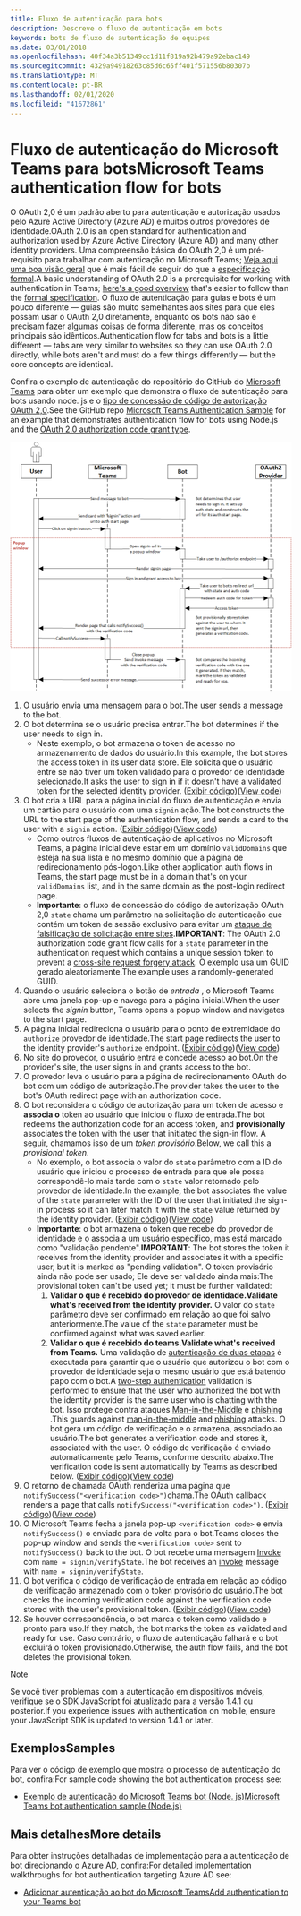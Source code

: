 ```yaml
---
title: Fluxo de autenticação para bots
description: Descreve o fluxo de autenticação em bots
keywords: bots de fluxo de autenticação de equipes
ms.date: 03/01/2018
ms.openlocfilehash: 40f34a3b51349cc1d11f819a92b479a92ebac149
ms.sourcegitcommit: 4329a94918263c85d6c65ff401f571556b80307b
ms.translationtype: MT
ms.contentlocale: pt-BR
ms.lasthandoff: 02/01/2020
ms.locfileid: "41672861"
---
```

# <a name="microsoft-teams-authentication-flow-for-bots"></a><span data-ttu-id="89493-104">Fluxo de autenticação do Microsoft Teams para bots</span><span class="sxs-lookup"><span data-stu-id="89493-104">Microsoft Teams authentication flow for bots</span></span>

<span data-ttu-id="89493-105">O OAuth 2,0 é um padrão aberto para autenticação e autorização usados pelo Azure Active Directory (Azure AD) e muitos outros provedores de identidade.</span><span class="sxs-lookup"><span data-stu-id="89493-105">OAuth 2.0 is an open standard for authentication and authorization used by Azure Active Directory (Azure AD) and many other identity providers.</span></span> <span data-ttu-id="89493-106">Uma compreensão básica do OAuth 2,0 é um pré-requisito para trabalhar com autenticação no Microsoft Teams; [Veja aqui uma boa visão geral](https://aaronparecki.com/oauth-2-simplified/) que é mais fácil de seguir do que a [especificação formal](https://oauth.net/2/).</span><span class="sxs-lookup"><span data-stu-id="89493-106">A basic understanding of OAuth 2.0 is a prerequisite for working with authentication in Teams; [here's a good overview](https://aaronparecki.com/oauth-2-simplified/) that's easier to follow than the [formal specification](https://oauth.net/2/).</span></span> <span data-ttu-id="89493-107">O fluxo de autenticação para guias e bots é um pouco diferente — guias são muito semelhantes aos sites para que eles possam usar o OAuth 2,0 diretamente, enquanto os bots não são e precisam fazer algumas coisas de forma diferente, mas os conceitos principais são idênticos.</span><span class="sxs-lookup"><span data-stu-id="89493-107">Authentication flow for tabs and bots is a little different — tabs are very similar to websites so they can use OAuth 2.0 directly, while bots aren't and must do a few things differently — but the core concepts are identical.</span></span>

<span data-ttu-id="89493-108">Confira o exemplo de autenticação do repositório do GitHub do [Microsoft Teams](https://github.com/OfficeDev/microsoft-teams-sample-auth-node) para obter um exemplo que demonstra o fluxo de autenticação para bots usando node. js e o [tipo de concessão de código de autorização OAuth 2,0](https://oauth.net/2/grant-types/authorization-code/).</span><span class="sxs-lookup"><span data-stu-id="89493-108">See the GitHub repo [Microsoft Teams Authentication Sample](https://github.com/OfficeDev/microsoft-teams-sample-auth-node) for an example that demonstrates authentication flow for bots using Node.js and the [OAuth 2.0 authorization code grant type](https://oauth.net/2/grant-types/authorization-code/).</span></span>

![Diagrama de sequência de autenticação de bot](../../../assets/images/authentication/bot_auth_sequence_diagram.png)

1. <span data-ttu-id="89493-110">O usuário envia uma mensagem para o bot.</span><span class="sxs-lookup"><span data-stu-id="89493-110">The user sends a message to the bot.</span></span>
2. <span data-ttu-id="89493-111">O bot determina se o usuário precisa entrar.</span><span class="sxs-lookup"><span data-stu-id="89493-111">The bot determines if the user needs to sign in.</span></span>
    * <span data-ttu-id="89493-112">Neste exemplo, o bot armazena o token de acesso no armazenamento de dados do usuário.</span><span class="sxs-lookup"><span data-stu-id="89493-112">In this example, the bot stores the access token in its user data store.</span></span> <span data-ttu-id="89493-113">Ele solicita que o usuário entre se não tiver um token validado para o provedor de identidade selecionado.</span><span class="sxs-lookup"><span data-stu-id="89493-113">It asks the user to sign in if it doesn't have a validated token for the selected identity provider.</span></span> <span data-ttu-id="89493-114">([Exibir código](https://github.com/OfficeDev/microsoft-teams-sample-auth-node/blob/469952a26d618dbf884a3be53c7d921cc580b1e2/src/utils/AuthenticationUtils.ts#L58-L76))</span><span class="sxs-lookup"><span data-stu-id="89493-114">([View code](https://github.com/OfficeDev/microsoft-teams-sample-auth-node/blob/469952a26d618dbf884a3be53c7d921cc580b1e2/src/utils/AuthenticationUtils.ts#L58-L76))</span></span>
3. <span data-ttu-id="89493-115">O bot cria a URL para a página inicial do fluxo de autenticação e envia um cartão para o usuário com uma `signin` ação.</span><span class="sxs-lookup"><span data-stu-id="89493-115">The bot constructs the URL to the start page of the authentication flow, and sends a card to the user with a `signin` action.</span></span> <span data-ttu-id="89493-116">([Exibir código](https://github.com/OfficeDev/microsoft-teams-sample-auth-node/blob/469952a26d618dbf884a3be53c7d921cc580b1e2/src/dialogs/BaseIdentityDialog.ts#L160-L190))</span><span class="sxs-lookup"><span data-stu-id="89493-116">([View code](https://github.com/OfficeDev/microsoft-teams-sample-auth-node/blob/469952a26d618dbf884a3be53c7d921cc580b1e2/src/dialogs/BaseIdentityDialog.ts#L160-L190))</span></span>
    * <span data-ttu-id="89493-117">Como outros fluxos de autenticação de aplicativos no Microsoft Teams, a página inicial deve estar em um domínio `validDomains` que esteja na sua lista e no mesmo domínio que a página de redirecionamento pós-logon.</span><span class="sxs-lookup"><span data-stu-id="89493-117">Like other application auth flows in Teams, the start page must be in a domain that's on your `validDomains` list, and in the same domain as the post-login redirect page.</span></span>
    * <span data-ttu-id="89493-118">**Importante**: o fluxo de concessão do código de autorização OAuth 2,0 `state` chama um parâmetro na solicitação de autenticação que contém um token de sessão exclusivo para evitar um [ataque de falsificação de solicitação entre sites](https://en.wikipedia.org/wiki/Cross-site_request_forgery).</span><span class="sxs-lookup"><span data-stu-id="89493-118">**IMPORTANT**: The OAuth 2.0 authorization code grant flow calls for a `state` parameter in the authentication request which contains a unique session token to prevent a [cross-site request forgery attack](https://en.wikipedia.org/wiki/Cross-site_request_forgery).</span></span> <span data-ttu-id="89493-119">O exemplo usa um GUID gerado aleatoriamente.</span><span class="sxs-lookup"><span data-stu-id="89493-119">The example uses a randomly-generated GUID.</span></span>
4. <span data-ttu-id="89493-120">Quando o usuário seleciona o botão de *entrada* , o Microsoft Teams abre uma janela pop-up e navega para a página inicial.</span><span class="sxs-lookup"><span data-stu-id="89493-120">When the user selects the *signin* button, Teams opens a popup window and navigates to the start page.</span></span>
5. <span data-ttu-id="89493-121">A página inicial redireciona o usuário para o ponto de extremidade do `authorize` provedor de identidade.</span><span class="sxs-lookup"><span data-stu-id="89493-121">The start page redirects the user to the identity provider's `authorize` endpoint.</span></span> <span data-ttu-id="89493-122">([Exibir código](https://github.com/OfficeDev/microsoft-teams-sample-auth-node/blob/469952a26d618dbf884a3be53c7d921cc580b1e2/public/html/auth-start.html#L51-L56))</span><span class="sxs-lookup"><span data-stu-id="89493-122">([View code](https://github.com/OfficeDev/microsoft-teams-sample-auth-node/blob/469952a26d618dbf884a3be53c7d921cc580b1e2/public/html/auth-start.html#L51-L56))</span></span>
6. <span data-ttu-id="89493-123">No site do provedor, o usuário entra e concede acesso ao bot.</span><span class="sxs-lookup"><span data-stu-id="89493-123">On the provider's site, the user signs in and grants access to the bot.</span></span>
7. <span data-ttu-id="89493-124">O provedor leva o usuário para a página de redirecionamento OAuth do bot com um código de autorização.</span><span class="sxs-lookup"><span data-stu-id="89493-124">The provider takes the user to the bot's OAuth redirect page with an authorization code.</span></span>
8. <span data-ttu-id="89493-125">O bot reconsidera o código de autorização para um token de acesso e **associa o** token ao usuário que iniciou o fluxo de entrada.</span><span class="sxs-lookup"><span data-stu-id="89493-125">The bot redeems the authorization code for an access token, and **provisionally** associates the token with the user that initiated the sign-in flow.</span></span> <span data-ttu-id="89493-126">A seguir, chamamos isso de um *token provisório*.</span><span class="sxs-lookup"><span data-stu-id="89493-126">Below, we call this a *provisional token*.</span></span>
    * <span data-ttu-id="89493-127">No exemplo, o bot associa o valor do `state` parâmetro com a ID do usuário que iniciou o processo de entrada para que ele possa correspondê-lo mais tarde com o `state` valor retornado pelo provedor de identidade.</span><span class="sxs-lookup"><span data-stu-id="89493-127">In the example, the bot associates the value of the `state` parameter with the ID of the user that initiated the sign-in process so it can later match it with the `state` value returned by the identity provider.</span></span> <span data-ttu-id="89493-128">([Exibir código](https://github.com/OfficeDev/microsoft-teams-sample-auth-node/blob/469952a26d618dbf884a3be53c7d921cc580b1e2/src/AuthBot.ts#L70-L99))</span><span class="sxs-lookup"><span data-stu-id="89493-128">([View code](https://github.com/OfficeDev/microsoft-teams-sample-auth-node/blob/469952a26d618dbf884a3be53c7d921cc580b1e2/src/AuthBot.ts#L70-L99))</span></span>
    * <span data-ttu-id="89493-129">**Importante**: o bot armazena o token que recebe do provedor de identidade e o associa a um usuário específico, mas está marcado como "validação pendente".</span><span class="sxs-lookup"><span data-stu-id="89493-129">**IMPORTANT**: The bot stores the token it receives from the identity provider and associates it with a specific user, but it is marked as "pending validation".</span></span> <span data-ttu-id="89493-130">O token provisório ainda não pode ser usado; Ele deve ser validado ainda mais:</span><span class="sxs-lookup"><span data-stu-id="89493-130">The provisional token can't be used yet; it must be further validated:</span></span>
      1. <span data-ttu-id="89493-131">**Validar o que é recebido do provedor de identidade.**</span><span class="sxs-lookup"><span data-stu-id="89493-131">**Validate what's received from the identity provider.**</span></span> <span data-ttu-id="89493-132">O valor do `state` parâmetro deve ser confirmado em relação ao que foi salvo anteriormente.</span><span class="sxs-lookup"><span data-stu-id="89493-132">The value of the `state` parameter must be confirmed against what was saved earlier.</span></span> 
      1. <span data-ttu-id="89493-133">**Validar o que é recebido do teams.**</span><span class="sxs-lookup"><span data-stu-id="89493-133">**Validate what's received from Teams.**</span></span> <span data-ttu-id="89493-134">Uma validação de [autenticação de duas etapas](https://en.wikipedia.org/wiki/Man-in-the-middle_attack) é executada para garantir que o usuário que autorizou o bot com o provedor de identidade seja o mesmo usuário que está batendo papo com o bot.</span><span class="sxs-lookup"><span data-stu-id="89493-134">A [two-step authentication](https://en.wikipedia.org/wiki/Man-in-the-middle_attack) validation is performed to ensure that the user who authorized the bot with the identity provider is the same user who is chatting with the bot.</span></span> <span data-ttu-id="89493-135">Isso protege contra ataques [Man-in-the-Middle](https://en.wikipedia.org/wiki/Man-in-the-middle_attack) e [phishing](https://en.wikipedia.org/wiki/Phishing) .</span><span class="sxs-lookup"><span data-stu-id="89493-135">This guards against [man-in-the-middle](https://en.wikipedia.org/wiki/Man-in-the-middle_attack) and [phishing](https://en.wikipedia.org/wiki/Phishing) attacks.</span></span> <span data-ttu-id="89493-136">O bot gera um código de verificação e o armazena, associado ao usuário.</span><span class="sxs-lookup"><span data-stu-id="89493-136">The bot generates a verification code and stores it, associated with the user.</span></span> <span data-ttu-id="89493-137">O código de verificação é enviado automaticamente pelo Teams, conforme descrito abaixo.</span><span class="sxs-lookup"><span data-stu-id="89493-137">The verification code is sent automatically by Teams as described below.</span></span> <span data-ttu-id="89493-138">([Exibir código](https://github.com/OfficeDev/microsoft-teams-sample-auth-node/blob/469952a26d618dbf884a3be53c7d921cc580b1e2/src/AuthBot.ts#L100-L113))</span><span class="sxs-lookup"><span data-stu-id="89493-138">([View code](https://github.com/OfficeDev/microsoft-teams-sample-auth-node/blob/469952a26d618dbf884a3be53c7d921cc580b1e2/src/AuthBot.ts#L100-L113))</span></span>
9. <span data-ttu-id="89493-139">O retorno de chamada OAuth renderiza uma página que `notifySuccess("<verification code>")`chama.</span><span class="sxs-lookup"><span data-stu-id="89493-139">The OAuth callback renders a page that calls `notifySuccess("<verification code>")`.</span></span> <span data-ttu-id="89493-140">([Exibir código](https://github.com/OfficeDev/microsoft-teams-sample-auth-node/blob/master/src/views/oauth-callback-success.hbs))</span><span class="sxs-lookup"><span data-stu-id="89493-140">([View code](https://github.com/OfficeDev/microsoft-teams-sample-auth-node/blob/master/src/views/oauth-callback-success.hbs))</span></span>
10. <span data-ttu-id="89493-141">O Microsoft Teams fecha a janela pop-up `<verification code>` e envia `notifySuccess()` o enviado para de volta para o bot.</span><span class="sxs-lookup"><span data-stu-id="89493-141">Teams closes the pop-up window and sends the `<verification code>` sent to `notifySuccess()` back to the bot.</span></span> <span data-ttu-id="89493-142">O bot recebe uma mensagem [Invoke](/bot-framework/dotnet/bot-builder-dotnet-activities#invoke) com `name = signin/verifyState`.</span><span class="sxs-lookup"><span data-stu-id="89493-142">The bot receives an [invoke](/bot-framework/dotnet/bot-builder-dotnet-activities#invoke) message with `name = signin/verifyState`.</span></span>
11. <span data-ttu-id="89493-143">O bot verifica o código de verificação de entrada em relação ao código de verificação armazenado com o token provisório do usuário.</span><span class="sxs-lookup"><span data-stu-id="89493-143">The bot checks the incoming verification code against the verification code stored with the user's provisional token.</span></span> <span data-ttu-id="89493-144">([Exibir código](https://github.com/OfficeDev/microsoft-teams-sample-auth-node/blob/469952a26d618dbf884a3be53c7d921cc580b1e2/src/dialogs/BaseIdentityDialog.ts#L127-L140))</span><span class="sxs-lookup"><span data-stu-id="89493-144">([View code](https://github.com/OfficeDev/microsoft-teams-sample-auth-node/blob/469952a26d618dbf884a3be53c7d921cc580b1e2/src/dialogs/BaseIdentityDialog.ts#L127-L140))</span></span>
12. <span data-ttu-id="89493-145">Se houver correspondência, o bot marca o token como validado e pronto para uso.</span><span class="sxs-lookup"><span data-stu-id="89493-145">If they match, the bot marks the token as validated and ready for use.</span></span> <span data-ttu-id="89493-146">Caso contrário, o fluxo de autenticação falhará e o bot excluirá o token provisionado.</span><span class="sxs-lookup"><span data-stu-id="89493-146">Otherwise, the auth flow fails, and the bot deletes the provisional token.</span></span>

> [!NOTE]
> <span data-ttu-id="89493-147">Se você tiver problemas com a autenticação em dispositivos móveis, verifique se o SDK JavaScript foi atualizado para a versão 1.4.1 ou posterior.</span><span class="sxs-lookup"><span data-stu-id="89493-147">If you experience issues with authentication on mobile, ensure your JavaScript SDK is updated to version 1.4.1 or later.</span></span>

## <a name="samples"></a><span data-ttu-id="89493-148">Exemplos</span><span class="sxs-lookup"><span data-stu-id="89493-148">Samples</span></span>

<span data-ttu-id="89493-149">Para ver o código de exemplo que mostra o processo de autenticação do bot, confira:</span><span class="sxs-lookup"><span data-stu-id="89493-149">For sample code showing the bot authentication process see:</span></span>

* [<span data-ttu-id="89493-150">Exemplo de autenticação do Microsoft Teams bot (Node. js)</span><span class="sxs-lookup"><span data-stu-id="89493-150">Microsoft Teams bot authentication sample (Node.js)</span></span>](https://github.com/OfficeDev/microsoft-teams-sample-auth-node)

## <a name="more-details"></a><span data-ttu-id="89493-151">Mais detalhes</span><span class="sxs-lookup"><span data-stu-id="89493-151">More details</span></span>

<span data-ttu-id="89493-152">Para obter instruções detalhadas de implementação para a autenticação de bot direcionando o Azure AD, confira:</span><span class="sxs-lookup"><span data-stu-id="89493-152">For detailed implementation walkthroughs for bot authentication targeting Azure AD see:</span></span>

* [<span data-ttu-id="89493-153">Adicionar autenticação ao bot do Microsoft Teams</span><span class="sxs-lookup"><span data-stu-id="89493-153">Add authentication to your Teams bot</span></span>](add-authentication.md)
